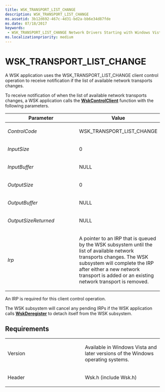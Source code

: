 ```yaml
---
title: WSK_TRANSPORT_LIST_CHANGE
description: WSK_TRANSPORT_LIST_CHANGE
ms.assetid: 3b12d692-467c-4d31-bd2a-bb6e34d87fde
ms.date: 07/18/2017
keywords:
 - WSK_TRANSPORT_LIST_CHANGE Network Drivers Starting with Windows Vista
ms.localizationpriority: medium
---
```


# WSK\_TRANSPORT\_LIST\_CHANGE


A WSK application uses the WSK\_TRANSPORT\_LIST\_CHANGE client control operation to receive notification if the list of available network transports changes.

To receive notification of when the list of available network transports changes, a WSK application calls the [**WskControlClient**](https://docs.microsoft.com/windows-hardware/drivers/ddi/wsk/nc-wsk-pfn_wsk_control_client) function with the following parameters.

<table>
<colgroup>
<col width="50%" />
<col width="50%" />
</colgroup>
<thead>
<tr class="header">
<th>Parameter</th>
<th>Value</th>
</tr>
</thead>
<tbody>
<tr class="odd">
<td><p><em>ControlCode</em></p></td>
<td><p>WSK_TRANSPORT_LIST_CHANGE</p></td>
</tr>
<tr class="even">
<td><p><em>InputSize</em></p></td>
<td><p>0</p></td>
</tr>
<tr class="odd">
<td><p><em>InputBuffer</em></p></td>
<td><p>NULL</p></td>
</tr>
<tr class="even">
<td><p><em>OutputSize</em></p></td>
<td><p>0</p></td>
</tr>
<tr class="odd">
<td><p><em>OutputBuffer</em></p></td>
<td><p>NULL</p></td>
</tr>
<tr class="even">
<td><p><em>OutputSizeReturned</em></p></td>
<td><p>NULL</p></td>
</tr>
<tr class="odd">
<td><p><em>Irp</em></p></td>
<td><p>A pointer to an IRP that is queued by the WSK subsystem until the list of available network transports changes. The WSK subsystem will complete the IRP after either a new network transport is added or an existing network transport is removed.</p></td>
</tr>
</tbody>
</table>

An IRP is required for this client control operation.

The WSK subsystem will cancel any pending IRPs if the WSK application calls [**WskDeregister**](https://docs.microsoft.com/windows-hardware/drivers/ddi/wsk/nf-wsk-wskderegister) to detach itself from the WSK subsystem.

Requirements
------------

<table>
<colgroup>
<col width="50%" />
<col width="50%" />
</colgroup>
<tbody>
<tr class="odd">
<td><p>Version</p></td>
<td><p>Available in Windows Vista and later versions of the Windows operating systems.</p></td>
</tr>
<tr class="even">
<td><p>Header</p></td>
<td>Wsk.h (include Wsk.h)</td>
</tr>
</tbody>
</table>

 

 




